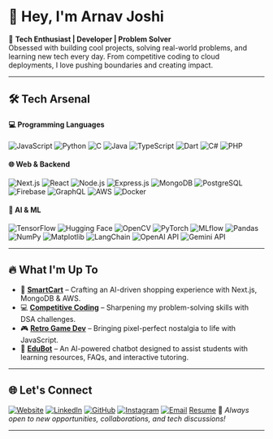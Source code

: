 
# 👋 Hey, I'm Arnav Joshi  

🚀 **Tech Enthusiast | Developer | Problem Solver**  
Obsessed with building cool projects, solving real-world problems, and learning new tech every day. From competitive coding to cloud deployments, I love pushing boundaries and creating impact.  

---

## 🛠 Tech Arsenal  

#### 💻 Programming Languages  
![JavaScript](https://img.shields.io/badge/JavaScript-90%25-yellow?style=flat-square)  ![Python](https://img.shields.io/badge/Python-85%25-blue?style=flat-square)  ![C](https://img.shields.io/badge/C-75%25-lightgrey?style=flat-square)  ![Java](https://img.shields.io/badge/Java-70%25-orange?style=flat-square)  ![TypeScript](https://img.shields.io/badge/TypeScript-80%25-blue?style=flat-square) ![Dart](https://img.shields.io/badge/Dart-70%25-0081CB?style=flat-square)  ![C#](https://img.shields.io/badge/C%23-75%25-239120?style=flat-square)  ![PHP](https://img.shields.io/badge/PHP-65%25-777BB4?style=flat-square)  

#### 🌐 Web & Backend  
![Next.js](https://img.shields.io/badge/Next.js-90%25-black?style=flat-square)  ![React](https://img.shields.io/badge/React-85%25-blue?style=flat-square)  ![Node.js](https://img.shields.io/badge/Node.js-80%25-green?style=flat-square)  ![Express.js](https://img.shields.io/badge/Express.js-85%25-black?style=flat-square)  ![MongoDB](https://img.shields.io/badge/MongoDB-70%25-darkgreen?style=flat-square)  ![PostgreSQL](https://img.shields.io/badge/PostgreSQL-75%25-blue?style=flat-square)  ![Firebase](https://img.shields.io/badge/Firebase-80%25-orange?style=flat-square)  ![GraphQL](https://img.shields.io/badge/GraphQL-70%25-pink?style=flat-square)  ![AWS](https://img.shields.io/badge/AWS-65%25-orange?style=flat-square)  ![Docker](https://img.shields.io/badge/Docker-75%25-blue?style=flat-square)  

#### 🤖 AI & ML  
![TensorFlow](https://img.shields.io/badge/TensorFlow-70%25-orange?style=flat-square)  ![Hugging Face](https://img.shields.io/badge/Hugging%20Face-60%25-yellow?style=flat-square)  ![OpenCV](https://img.shields.io/badge/OpenCV-60%25-blue?style=flat-square)  ![PyTorch](https://img.shields.io/badge/PyTorch-75%25-red?style=flat-square)  ![MLflow](https://img.shields.io/badge/MLflow-65%25-lightblue?style=flat-square)  ![Pandas](https://img.shields.io/badge/Pandas-80%25-blue?style=flat-square)  ![NumPy](https://img.shields.io/badge/NumPy-85%25-lightblue?style=flat-square)  ![Matplotlib](https://img.shields.io/badge/Matplotlib-70%25-green?style=flat-square)  ![LangChain](https://img.shields.io/badge/LangChain-75%25-purple?style=flat-square)  ![OpenAI API](https://img.shields.io/badge/OpenAI%20API-80%25-darkblue?style=flat-square)  ![Gemini API](https://img.shields.io/badge/Gemini%20API-75%25-blueviolet?style=flat-square)  

---

## 🔥 What I'm Up To  
- 🛒 [**SmartCart**](https://github.com/arnvjshi/Smart-Shop) – Crafting an AI-driven shopping experience with Next.js, MongoDB & AWS.  
- 💻 [**Competitive Coding**]() – Sharpening my problem-solving skills with DSA challenges.  
- 🎮 [**Retro Game Dev**](https://github.com/arnvjshi/ColosseumGameDeployment) – Bringing pixel-perfect nostalgia to life with JavaScript.  
- 🤖 [**EduBot**](https://github.com/arnvjshi/EduBot) – An AI-powered chatbot designed to assist students with learning resources, FAQs, and interactive tutoring. 

---

## 🌐 Let's Connect  

[![Website](https://img.shields.io/badge/-Website-222?style=for-the-badge&logo=vercel)](https://arnavjoshi.vercel.app/)  [![LinkedIn](https://img.shields.io/badge/-LinkedIn-0077B5?style=for-the-badge&logo=linkedin&logoColor=white)](https://www.linkedin.com/in/arnav-joshi-aj05/)  [![GitHub](https://img.shields.io/badge/-GitHub-181717?style=for-the-badge&logo=github)](https://github.com/arnvjshi)  [![Instagram](https://img.shields.io/badge/-Instagram-E4405F?style=for-the-badge&logo=instagram&logoColor=white)](https://instagram.com/arnv_jshi)  [![Email](https://img.shields.io/badge/-Email-D14836?style=for-the-badge&logo=gmail&logoColor=white)](mailto:arnvjshi@gmail.com)  [Resume](https://raw.githubusercontent.com/arnvjshi/arnvjshi/main/Resume.pdf)
🚀 *Always open to new opportunities, collaborations, and tech discussions!*  

---
